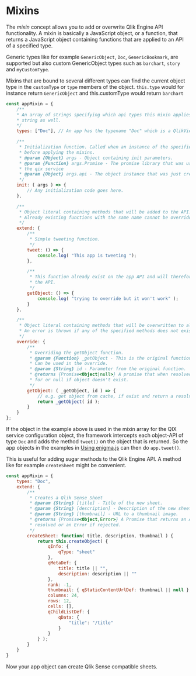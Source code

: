 # Mixins

The *mixin* concept allows you to add or overwrite Qlik Engine API functionality. A mixin is basically a JavaScript object, or a
function, that returns a JavaScript object containing functions that are applied to an API of a specified type.

Generic types like for example `GenericObject`, `Doc`, `GenericBookmark`, are supported but also custom GenericObject types such as `barchart`, `story` and `myCustomType`. 

Mixins that are bound to several different types can find the current object type in the `customType` or `type` members of the object. `this.type` would for instance return `GenericObject` and this.customType would return `barchart`   



```javascript
const appMixin = {
	/**
	* An array of strings specifying which api types this mixin applies to. It works with a single
	* string as well.
	*/
	types: ["Doc"], // An app has the typename "Doc" which is a QlikView legacy name.

	/**
	 * Initialization function. Called when an instance of the specified API(s) is created
	 * before applying the mixins.
	 * @param {Object} args - Object containing init parameters.
	 * @param {Function} args.Promise - The promise library that was used when setting up 
	 * the qix service
	 * @param {Object} args.api - The object instance that was just created.
	 */
	init: ( args ) => {
		// Any initialization code goes here.
	},

	/**
	 * Object literal containing methods that will be added to the API.
	 * Already existing functions with the same name cannot be overridden.
	 */
	extend: {
		/**
		 * Simple tweeting function.
		 */
		tweet: () => {
			console.log( "This app is tweeting ");
		},

		/**
		 * This function already exist on the app API and will therefore cause an exception when creating
		 * the API.
		 */
		getObject: () => {
			console.log( "trying to override but it won't work" );
		}
	},

	/**
	 * Object literal containing methods that will be overwritten to already existing API methods.
	 * An error is thrown if any of the specified methods does not exist.
	 */
	override: {
		/**
		 * Overriding the getObject function.
		 * @param {Function} _getObject - This is the original function that is being overridden.
		 * Can be used in the override.
		 * @param {String} id - Parameter from the original function.
		 * @returns {Promise<Object|null>} A promise that when resolved contains the object asked
		 * for or null if object doesn't exist.
		 */
		getObject: ( _getObject, id ) => {
			// e.g. get object from cache, if exist and return a resolved promise. Else do this
			return _getObject( id );
		}
	}
};
```

If the object in the example above is used in the mixin array for the QIX service configuration object, the framework
intercepts each object-API of type `Doc` and adds the method `tweet()` on the object that is returned. So the app objects in the examples in [Using enigma.js](configuration.md) can then do `app.tweet()`.

This is useful for adding sugar methods to the Qlik Engine API. A method like for example `createSheet` might be convenient.

```javascript
const appMixin = {
	types: "Doc",
	extend: {
		/**
		 * Creates a Qlik Sense Sheet
		 * @param {String} [title] - Title of the new sheet.
		 * @param {String} [description] - Description of the new sheet.
		 * @param {String} [thumbnail] - URL to a thumbnail image.
		 * @returns {Promise<Object,Error>} A Promise that returns an API to the new sheet if
		 * resolved or an Error if rejected.
		 */
		createSheet: function( title, description, thumbnail ) {
			return this.createObject( {
				qInfo: {
					qType: "sheet"
				},
				qMetaDef: {
					title: title || "",
					description: description || ""
				},
				rank: -1,
				thumbnail: { qStaticContentUrlDef: thumbnail || null },
				columns: 24,
				rows: 12,
				cells: [],
				qChildListDef: {
					qData: {
						"title": "/title"
					}
				}
			} );
		}
	}
}
```

Now your app object can create Qlik Sense compatible sheets.
